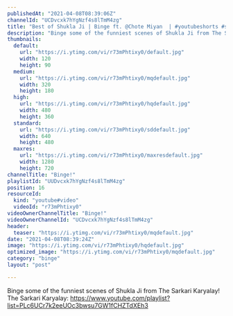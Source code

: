 ```yaml
---
publishedAt: "2021-04-08T08:39:06Z"
channelId: "UCDvcxk7hYgNzf4s8lTmM4zg"
title: "Best of Shukla Ji | Binge ft. @Chote Miyan  | #youtubeshorts #shorts"
description: "Binge some of the funniest scenes of Shukla Ji from The Sarkari Karyalay!\nThe Sarkari Karyalay: https://www.youtube.com/playlist?list=PLc6UCr7k2eeUOc3bwsu7GW1fCHZTdXEh3"
thumbnails:
  default:
    url: "https://i.ytimg.com/vi/r73mPhtixy0/default.jpg"
    width: 120
    height: 90
  medium:
    url: "https://i.ytimg.com/vi/r73mPhtixy0/mqdefault.jpg"
    width: 320
    height: 180
  high:
    url: "https://i.ytimg.com/vi/r73mPhtixy0/hqdefault.jpg"
    width: 480
    height: 360
  standard:
    url: "https://i.ytimg.com/vi/r73mPhtixy0/sddefault.jpg"
    width: 640
    height: 480
  maxres:
    url: "https://i.ytimg.com/vi/r73mPhtixy0/maxresdefault.jpg"
    width: 1280
    height: 720
channelTitle: "Binge!"
playlistId: "UUDvcxk7hYgNzf4s8lTmM4zg"
position: 16
resourceId:
  kind: "youtube#video"
  videoId: "r73mPhtixy0"
videoOwnerChannelTitle: "Binge!"
videoOwnerChannelId: "UCDvcxk7hYgNzf4s8lTmM4zg"
header:
  teaser: "https://i.ytimg.com/vi/r73mPhtixy0/mqdefault.jpg"
date: "2021-04-08T08:39:24Z"
image: "https://i.ytimg.com/vi/r73mPhtixy0/hqdefault.jpg"
optimized_image: "https://i.ytimg.com/vi/r73mPhtixy0/mqdefault.jpg"
category: "binge"
layout: "post"

---
```

Binge some of the funniest scenes of Shukla Ji from The Sarkari Karyalay!
The Sarkari Karyalay: https://www.youtube.com/playlist?list=PLc6UCr7k2eeUOc3bwsu7GW1fCHZTdXEh3